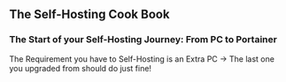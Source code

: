 ## The Self-Hosting Cook Book

### The Start of your Self-Hosting Journey: From PC to Portainer

The Requirement you have to Self-Hosting is an Extra PC -> The last one you upgraded from should do just fine! 
